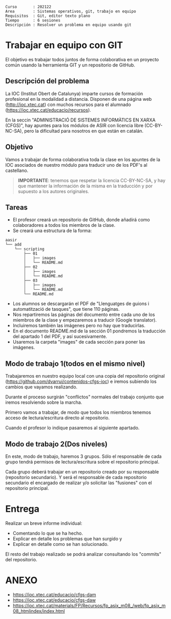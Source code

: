 ```
Curso       : 202122
Area        : Sistemas operativos, git, trabajo en equipo
Requisitos  : Git, editor texto plano
Tiempo      : 6 sesiones
Descripción : Resolver un problema en equipo usando git
```

# Trabajar en equipo con GIT

El objetivo es trabajar todos juntos de forma colaborativa en un proyecto común usando la herramienta GIT y un repositorio de GitHub.

## Descripción del problema

La IOC (Institut Obert de Catalunya) imparte cursos de formación profesional en la modalidad a distancia. Disponen de una página web (http://ioc.xtec.cat) con muchos recursos para el alumnado (https://ioc.xtec.cat/educacio/recursos).

En la seccin "ADMINISTRACIÓ DE SISTEMES INFORMÀTICS EN XARXA (CFGS)", hay apuntes para los módulos de ASIR con licencia libre (CC-BY-NC-SA), pero la dificultad para nosotros en que están en catalán.

## Objetivo

Vamos a trabajar de forma colaborativa toda la clase en los apuntes de la IOC asociados de nuestro módulo para traducir uno de los PDF's al castellano.

> **IMPORTANTE**: tenemos que respetar la licencia CC-BY-NC-SA, y hay que mantener la información de la misma en la traducción y por supuesto a los autores originales.

## Tareas

* El profesor creará un repositorio de GitHub, donde añadirá como colaboradores a todos los miembros de la clase.
* Se creará una estructura de la forma:
```
aasir
└── add
    └── scripting
        ├── 01
        │   ├── images
        │   └── README.md
        ├── 02
        │   ├── images
        │   └── README.md
        ├── 03
        │   ├── images
        │   └── README.md
        └── README.md
```
* Los alumnos se descargarán el PDF de "Llenguatges de guions i
automatització de tasques", que tiene 110 páginas.
* Nos repartiremos las páginas del documento entre cada uno de los miembros de la clase y empezaremos a traducir (Google translator).
* Incluiremos también las imágenes pero no hay que traducirlas.
* En el documento README.md de la sección 01 pondremos la traducción del apartado 1 del PDF, y así sucesivamente.
* Usaremos la carpeta "images" de cada sección para poner las imágenes.

## Modo de trabajo 1(todos en el mismo nivel)

Trabajaremos en nuestro equipo local con una copia del repositorio original (https://github.com/dvarrui/contenidos-cfgs-ioc) e iremos subiendo los cambios que vayamos realizando.

Durante el proceso surgirán "conflictos" normales del trabajo conjunto que iremos resolviendo sobre la marcha.

Primero vamos a trabajar, de modo que todos los miembros tenemos acceso de lectura/escritura directo al repositorio.

Cuando el profesor lo indique pasaremos al siguiente apartado.

## Modo de trabajo 2(Dos niveles)

En este, modo de trabajo, haremos 3 grupos. Sólo el responsable de cada grupo tendrá permisos de lectura/escritura sobre el repositorio principal.

Cada grupo deberá trabajar en un repositorio creado por su responsable (repositorio secundario). Y será el responsable de cada repositorio secundario el encargado de realizar y/o solicitar las "fusiones" con el repositorio principal.

# Entrega

Realizar un breve informe individual:
* Comentando lo que se ha hecho.
* Explicar en detalle los problemas que han surgido y
* Explicar en detalle como se han solucionado.

El resto del trabajo realizado se podrá analizar consultando los "commits" del repositorio.

# ANEXO

* https://ioc.xtec.cat/educacio/cfgs-dam
* https://ioc.xtec.cat/educacio/cfgs-daw
* https://ioc.xtec.cat/materials/FP/Recursos/fp_asix_m08_/web/fp_asix_m08_htmlindex/index.html
